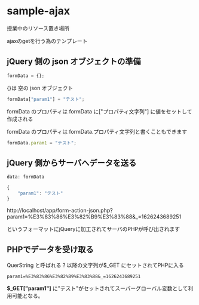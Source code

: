 # sample-ajax
授業中のリソース置き場所

ajaxのgetを行う為のテンプレート
## jQuery 側の json オブジェクトの準備
```javascript
formData = {};
```
{}は 空の json オブジェクト
```javascript
formData["param1"] = "テスト";
```
formData のプロパティは formData に["プロパティ文字列"] に値をセットして作成される

formData のプロパティは formData.プロパティ文字列と書くこともできます
```javascript
formData.param1 = "テスト";
```
## jQuery 側からサーバへデータを送る
```javascript
data: formData
```
```javascript
{
	"param1": "テスト"
}
```
http://localhost/app/form-action-json.php?param1=%E3%83%86%E3%82%B9%E3%83%88&_=1626243689251

というフォーマットにjQueryに加工されてサーバのPHPが呼び出されます
## PHPでデータを受け取る
QuerString と呼ばれる ? 以降の文字列が$_GET にセットされてPHPに入る
```
param1=%E3%83%86%E3%82%B9%E3%83%88&_=1626243689251
```
<b>$_GET["param1"]</b> に"テスト"がセットされてスーパーグローバル変数として利用可能となる。

